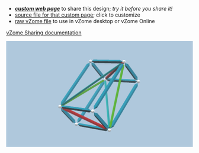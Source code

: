 
 - [***custom web page***][post] to share this design; *try it before you share it!*
 - [source file for that custom page][source]; click to customize
 - [raw vZome file][raw] to use in vZome desktop or vZome Online

[vZome Sharing documentation](https://vzome.github.io/vzome/sharing.html#how-it-works)

![Image](<tetinside√phicuboid.png>)


[post]: <https://dekay5555555.github.io/vzome-sharing/2022/02/16/tetinside√phicuboid-22-59-17.html>
[source]: <https://github.com/dekay5555555/vzome-sharing/edit/main/_posts/2022-02-16-tetinside√phicuboid-22-59-17.md>
[raw]: <https://raw.githubusercontent.com/dekay5555555/vzome-sharing/main/2022/02/16/22-59-17-tetinside√phicuboid/tetinside√phicuboid.vZome>